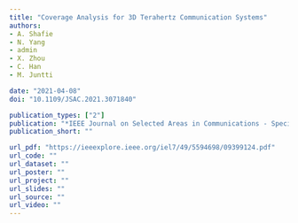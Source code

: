 ```yaml
---
title: "Coverage Analysis for 3D Terahertz Communication Systems"
authors:
- A. Shafie
- N. Yang
- admin
- X. Zhou
- C. Han
- M. Juntti

date: "2021-04-08"
doi: "10.1109/JSAC.2021.3071840"

publication_types: ["2"]
publication: "*IEEE Journal on Selected Areas in Communications - Special Issue on THz Communications and Networking*"
publication_short: ""

url_pdf: "https://ieeexplore.ieee.org/iel7/49/5594698/09399124.pdf"
url_code: ""
url_dataset: ""
url_poster: ""
url_project: ""
url_slides: ""
url_source: ""
url_video: ""
---
```


